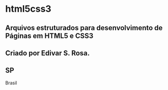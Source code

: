 # html5css3
Arquivos estruturados para desenvolvimento de Páginas em HTML5 e CSS3
---
Criado por Edivar S. Rosa.
---
SP
---
Brasil